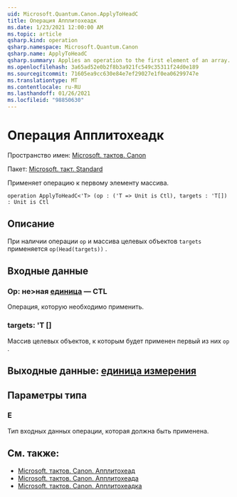 ```yaml
---
uid: Microsoft.Quantum.Canon.ApplyToHeadC
title: Операция Апплитохеадк
ms.date: 1/23/2021 12:00:00 AM
ms.topic: article
qsharp.kind: operation
qsharp.namespace: Microsoft.Quantum.Canon
qsharp.name: ApplyToHeadC
qsharp.summary: Applies an operation to the first element of an array.
ms.openlocfilehash: 3a65ad52e0b2f8b3a921fc549c35311f24d0e189
ms.sourcegitcommit: 71605ea9cc630e84e7ef29027e1f0ea06299747e
ms.translationtype: MT
ms.contentlocale: ru-RU
ms.lasthandoff: 01/26/2021
ms.locfileid: "98850630"
---
```

# <a name="applytoheadc-operation"></a>Операция Апплитохеадк

Пространство имен: [Microsoft. тактов. Canon](xref:Microsoft.Quantum.Canon)

Пакет: [Microsoft. такт. Standard](https://nuget.org/packages/Microsoft.Quantum.Standard)


Применяет операцию к первому элементу массива.

```qsharp
operation ApplyToHeadC<'T> (op : ('T => Unit is Ctl), targets : 'T[]) : Unit is Ctl
```


## <a name="description"></a>Описание

При наличии операции `op` и массива целевых объектов `targets` применяется `op(Head(targets))` .

## <a name="input"></a>Входные данные

### <a name="op--t--unit--is-ctl"></a>Op: не>ная [единица](xref:microsoft.quantum.lang-ref.unit)  — CTL

Операция, которую необходимо применить.


### <a name="targets--t"></a>targets: 'T []

Массив целевых объектов, к которым будет применен первый из них `op` .



## <a name="output--unit"></a>Выходные данные: [единица измерения](xref:microsoft.quantum.lang-ref.unit)



## <a name="type-parameters"></a>Параметры типа

### <a name="t"></a>Е

Тип входных данных операции, которая должна быть применена.

## <a name="see-also"></a>См. также:

- [Microsoft. тактов. Canon. Апплитохеад](xref:Microsoft.Quantum.Canon.ApplyToHead)
- [Microsoft. тактов. Canon. Апплитохеада](xref:Microsoft.Quantum.Canon.ApplyToHeadA)
- [Microsoft. тактов. Canon. Апплитохеадка](xref:Microsoft.Quantum.Canon.ApplyToHeadCA)